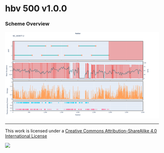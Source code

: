 # hbv 500 v1.0.0

### Scheme Overview

![Alt text](work/NC_003977.2.png 'NC_003977.2.png')

------------------------------------------------------------------------

This work is licensed under a [Creative Commons Attribution-ShareAlike 4.0 International License](http://creativecommons.org/licenses/by-sa/4.0/) 

![](https://i.creativecommons.org/l/by-sa/4.0/88x31.png)